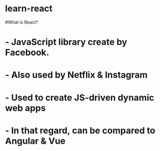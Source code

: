 # learn-react

#What is React?
#	-	JavaScript library create by Facebook.
#	-	Also used by Netflix & Instagram
#	-	Used to create JS-driven dynamic web apps
#	-	In that regard, can be compared to Angular & Vue
